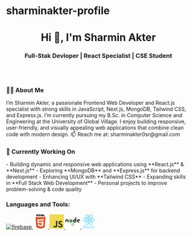 # sharminakter-profile
<h1 align="center">Hi 👋, I'm Sharmin Akter</h1>
<h3 align="center">Full-Stak Devloper | React Specialist | CSE Student</h3>
<br>
<br>
<h3>👨‍💻 About Me </h3>
<p>I’m Sharmin Akter, a passionate Frontend Web Developer and React.js specialist with strong skills in JavaScript, Next.js, MongoDB, Tailwind CSS, and Express.js. I’m currently pursuing my B.Sc. in Computer Science and Engineering at the University of Global Village.
I enjoy building responsive, user-friendly, and visually appealing web applications that combine clean code with modern design.
📫 Reach me at: sharminakter0sr@gmail.com  </p>
<h3>🚀 Currently Working On</h3>
<p>
- Building dynamic and responsive web applications using **React.js** & **Next.js**  
- Exploring **MongoDB** and **Express.js** for backend development  
- Enhancing UI/UX with **Tailwind CSS**  
- Expanding skills in **Full Stack Web Development**  
- Personal projects to improve problem-solving & code quality  </p>

<h3 align="left">Languages and Tools:</h3>
<p align="left"> <a href="https://firebase.google.com/" target="_blank" rel="noreferrer"> <img src="https://www.vectorlogo.zone/logos/firebase/firebase-icon.svg" alt="firebase" width="40" height="40"/> </a> <a href="https://www.w3.org/html/" target="_blank" rel="noreferrer"> <img src="https://raw.githubusercontent.com/devicons/devicon/master/icons/html5/html5-original-wordmark.svg" alt="html5" width="40" height="40"/> </a> <a href="https://developer.mozilla.org/en-US/docs/Web/JavaScript" target="_blank" rel="noreferrer"> <img src="https://raw.githubusercontent.com/devicons/devicon/master/icons/javascript/javascript-original.svg" alt="javascript" width="40" height="40"/> </a> <a href="https://nodejs.org" target="_blank" rel="noreferrer"> <img src="https://raw.githubusercontent.com/devicons/devicon/master/icons/nodejs/nodejs-original-wordmark.svg" alt="nodejs" width="40" height="40"/> </a> <a href="https://reactjs.org/" target="_blank" rel="noreferrer"> <img src="https://raw.githubusercontent.com/devicons/devicon/master/icons/react/react-original-wordmark.svg" alt="react" width="40" height="40"/> </a> </p>

